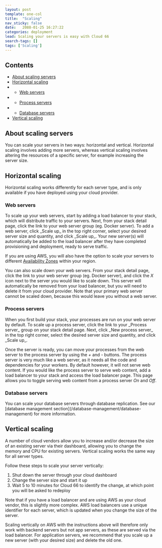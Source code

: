 ```yaml
---
layout: post
template: one-col
title:  "Scaling"
nav_sticky: false
date:   2088-01-25 16:27:22
categories: deployment
lead: Scaling your servers is easy with Cloud 66
search-tags: []
tags: ['Scaling']
---
```


<h2>Contents</h2>
<ul class="page-toc">
	<li>
		<a href="#about">About scaling servers</a>
	</li>
	</li>
	<li>
		<a href="#horizontal">Horizontal scaling</a>
	</li>
	        <li>
                <ul>
                <li><a href="#web">Web servers</a></li>
                </ul>
            </li>
            <li>
                <ul>
                <li><a href="#process">Process servers</a></li>
                </ul>
            </li>
            <li>
                <ul>
                <li><a href="#db">Database servers</a></li>
                </ul>
            </li>	
	<li>
		<a href="#vertical">Vertical scaling</a>
	</li>
</ul>

<h2 id="about">About scaling servers</h2>
You can scale your servers in two ways: horizontal and vertical. Horizontal scaling involves adding more servers, whereas vertical scaling involves altering the resources of a specific server, for example increasing the server size.

<h2 id="horizontal">Horizontal scaling</h2>
Horizontal scaling works differently for each server type, and is only available if you have deployed using your cloud provider.

<h3 id="web">Web servers</h3>
To scale up your web servers, start by adding a load balancer to your stack, which will distribute traffic to your servers. Next, from your stack detail page, click the link to your web server group (eg. Docker server). To add a web server, click _Scale up_ in the top right corner, select your desired server size and quantity, and click _Scale up_. Your new server(s) will automatically be added to the load balancer after they have completed provisioning and deployment, ready to serve traffic.

If you are using AWS, you will also have the option to scale your servers to different [Availability Zones](http://docs.aws.amazon.com/AWSEC2/latest/UserGuide/using-regions-availability-zones.html) within your region.

You can also scale down your web servers. From your stack detail page, click the link to your web server group (eg. Docker server), and click the _X_ icon next to the server you would like to scale down. This server will automatically be removed from your load balancer, but you will need to delete it from your cloud provider. Note that your primary web server cannot be scaled down, because this would leave you without a web server.

<h3 id="process">Process servers</h3>
When you first build your stack, your processes are run on your web server by default. To scale up a process server, click the link to your _Process server_ group on your stack detail page. Next, click _New process server_ in the top right corner, select the desired server size and quantity, and click _Scale up_.

Once the server is ready, you can move your processes from the web server to the process server by using the <i>+</i> and <i>-</i> buttons. The process server is very much like a web server, as it needs all the code and dependencies for your workers. By default however, it will not serve web content. If you would like the process server to serve web content, add a load balancer to your stack and access the load balancer page. This page allows you to toggle serving web content from a process server _On_ and _Off_.

<h3 id="db">Database servers</h3>
You can scale your database servers through database replication. See our [database management section](/database-management/database-management) for more information.

<h2 id="vertical">Vertical scaling</h2>
A number of cloud vendors allow you to increase and/or decrease the size of an existing server via their dashboard, allowing you to change the memory and CPU for existing servers. Vertical scaling works the same way for all server types.

Follow these steps to scale your server vertically:

1. Shut down the server through your cloud dashboard
2. Change the server size and start it up
3. Wait 5 to 10 minutes for Cloud 66 to identify the change, at which point you will be asked to redeploy

Note that if you have a load balancer and are using AWS as your cloud vendor, this is slightly more complex. AWS load balancers use a unique identifier
for each server, which is updated when you change the size of the server.

Scaling vertically on AWS with the instructions above will therefore only work with backend servers but not app servers, as these are served via the
load balancer. For application servers, we recommend that you scale up a new server (with your desired size) and delete the old one.